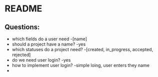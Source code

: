 # README

## Questions:
* which fields do a user need -[name]
* should a project have a name? -yes
* which statuses do a project need? -[created, in_progress, accepted, rejected]
* do we need user login? -yes
* how to implement user login? -simple loing, user enters they name
* 
